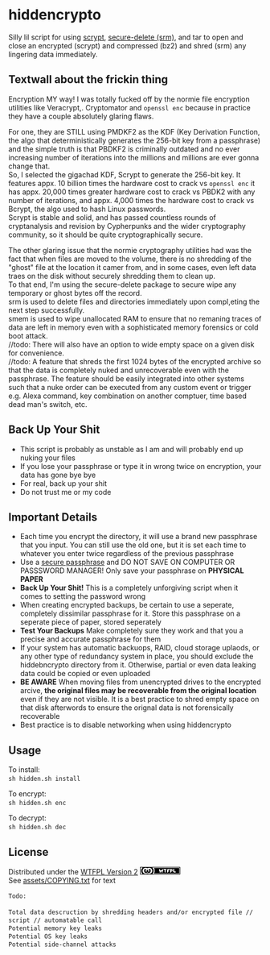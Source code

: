 # hiddencrypto
Silly lil script for using [scrypt](https://github.com/Tarsnap/scrypt), [secure-delete  (srm)](https://github.com/BlackArch/secure-delete), and tar to open and close an encrypted (scrypt) and compressed (bz2) and shred (srm) any lingering data immediately.

## Textwall about the frickin thing
Encryption MY way!
I was totally fucked off by the normie file encryption utilities like Veracrypt,. Cryptomator and `openssl enc` because in practice they have a couple absolutely glaring flaws.  
  
For one, they are STILL using PMDKF2 as the KDF (Key Derivation Function, the algo that deterministically generates the 256-bit key from a passphrase) and the simple truth is that PBDKF2 is criminally outdated and no ever increasing number of iterations into the millions and millions are ever gonna change that.  
So, I selected the gigachad KDF, Scrypt to generate the 256-bit key. It features appx. 10 billion times the hardware cost to crack vs `openssl enc` it has appx. 20,000 times greater hardware cost to crack vs PBDK2 with any number of iterations, and appx. 4,000 times the hardware cost to crack vs Bcrypt, the algo used to hash Linux passwords.  
Scrypt is stable and solid, and has passed countless rounds of cryptanalysis and revision by Cypherpunks and the wider cryptography community, so it should be quite cryptographically secure.  
  
The other glaring issue that the normie cryptography utilities had was the fact that when files are moved to the volume, there is no shredding of the "ghost" file at the location it camer from, and in some cases, even left data traes on the disk without securely shredding them to clean up.  
To that end, I'm using the secure-delete package to secure wipe any temporary or ghost bytes off the record.  
srm is used to delete files and directories immediately upon compl,eting the next step successfully.  
smem is used to wipe unallocated RAM to ensure that no remaning traces of data are left in memory even with a sophisticated memory forensics or cold boot attack.   
//todo: There will also have an option to wide empty space on a given disk for convenience.  
//todo: A feature that shreds the first 1024 bytes of the encrypted archive so that the data is completely nuked and unrecoverable even with the passphrase. The feature should be easily integrated into other systems such that a nuke order can be executed from any custom event or trigger e.g. Alexa command, key combination on another comptuer, time based dead man's switch, etc.

## Back Up Your Shit
* This script is probably as unstable as I am and will probably end up nuking your files
* If you lose your passphrase or type it in wrong twice on encryption, your data has gone bye bye
* For real, back up your shit
* Do not trust me or my code

## Important Details
* Each time you encrypt the directory, it will use a brand new passphrase that you input. You can still use the old one, but it is set each time to whatever you enter twice regardless of the previous passphrase
* Use a [secure passphrase](assets/how-to-create-a-secure-passphrase-2017-08-10_HQP.pdf) and DO NOT SAVE ON COMPUTER OR PASSSWORD MANAGER! Only save your passphrase on **PHYSICAL PAPER**
* **Back Up Your Shit!** This is a completely unforgiving script when it comes to setting the password wrong
* When creating encrypted backups, be certain to use a seperate, completely dissimilar passphrase for it. Store this passphrase on a seperate piece of paper, stored seperately
* **Test Your Backups** Make completely sure they work and that you a precise and accurate passphrase for them
* If your system has automatic backuops, RAID, cloud storage uplaods, or any other type of redundancy system in place, you should exclude the hiddebncrypto directory from it. Otherwise, partial or even data leaking data could be copied or even uploaded
* **BE AWARE** When moving files from unencrypted drives to the encrypted arcive, **the original files may be recoverable from the original location** even if they are not visible. It is a best practice to shred empty space on that disk afterwords to ensure the orignal data is not forensically recoverable
* Best practice is to disable networking when using hiddencrypto
  
## Usage
To install:  
`sh hidden.sh install`  
  
To encrypt:  
`sh hidden.sh enc`  
  
To decrypt:  
`sh hidden.sh dec`  

## License
Distributed under the [WTFPL Version 2](http://www.wtfpl.net/) [![WTFPL](assets/wtfpl-badge.png)](http://www.wtfpl.net/)  
See [assets/COPYING.txt](assets/COPYING.txt) for text  
  
  
```
Todo:

Total data descruction by shredding headers and/or encrypted file // script // automatable call
Potential memory key leaks
Potential OS key leaks
Potential side-channel attacks
```